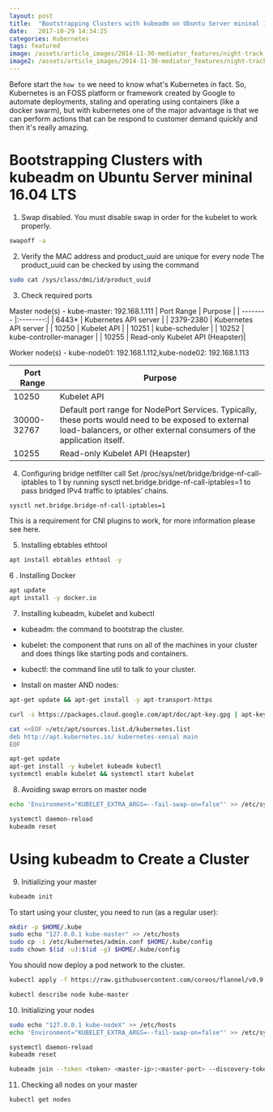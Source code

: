 ```yaml
---
layout: post
title:  "Bootstrapping Clusters with kubeadm on Ubuntu Server mininal 16.04 LTS"
date:   2017-10-29 14:34:25
categories: Kubernetes
tags: featured
image: /assets/article_images/2014-11-30-mediator_features/night-track.JPG
image2: /assets/article_images/2014-11-30-mediator_features/night-track-mobile.JPG
---
```


Before start the `how to` we need to know what's Kubernetes in fact. So, Kubernetes is an FOSS platform or framework created by Google to automate deployments, staling and operating using containers (like a docker swarm), but with kubernetes one of the major advantage is that we can perform actions that can be respond to customer demand quickly and then it's really amazing. 

Bootstrapping Clusters with kubeadm on Ubuntu Server mininal 16.04 LTS
===================================

1. Swap disabled. You must disable swap in order for the kubelet to work properly.
```bash
swapoff -a    
```

2. Verify the MAC address and product_uuid are unique for every node
The product_uuid can be checked by using the command 
```bash
sudo cat /sys/class/dmi/id/product_uuid
```

3. Check required ports

Master node(s) - kube-master: 192.168.1.111
| Port Range | Purpose |
| -------- |:--------:|
| 6443*     | Kubernetes API server     |
| 2379-2380     | Kubernetes API server     |
| 10250     | Kubelet API     |
| 10251     | kube-scheduler     |
| 10252     | kube-controller-manager     |
| 10255     | Read-only Kubelet API (Heapster)| 


Worker node(s) - kube-node01: 192.168.1.112,kube-node02: 192.168.1.113

| Port Range | Purpose |
| -------- | -------- |
| 10250     | Kubelet API     |
| 30000-32767 | Default port range for NodePort Services. Typically, these ports would need to be exposed to external load-balancers, or other external consumers of the application itself.     |
| 10255     | Read-only Kubelet API (Heapster)| 

4. Configuring bridge netfilter call 
Set /proc/sys/net/bridge/bridge-nf-call-iptables to 1 by running sysctl net.bridge.bridge-nf-call-iptables=1 to pass bridged IPv4 traffic to iptables’ chains. 
```bash
sysctl net.bridge.bridge-nf-call-iptables=1
```
This is a requirement for CNI plugins to work, for more information please see here.

5. Installing ebtables ethtool
```bash
apt install ebtables ethtool -y 
```
6 . Installing Docker
```bash
apt update
apt install -y docker.io
```

7. Installing kubeadm, kubelet and kubectl
- kubeadm: the command to bootstrap the cluster.
- kubelet: the component that runs on all of the machines in your cluster and does things like starting pods and containers.
- kubectl: the command line util to talk to your cluster.

- Install on master AND nodes:
```bash
apt-get update && apt-get install -y apt-transport-https
```
```bash
curl -s https://packages.cloud.google.com/apt/doc/apt-key.gpg | apt-key add -
```
```bash    
cat <<EOF >/etc/apt/sources.list.d/kubernetes.list
deb http://apt.kubernetes.io/ kubernetes-xenial main
EOF
```
```bash
apt-get update
apt-get install -y kubelet kubeadm kubectl
systemctl enable kubelet && systemctl start kubelet
```
8. Avoiding swap errors on master node
```bash
echo 'Environment="KUBELET_EXTRA_ARGS=--fail-swap-on=false"' >> /etc/systemd/system/kubelet.service.d/10-kubeadm.conf
```
```bash
systemctl daemon-reload
kubeadm reset
```
Using kubeadm to Create a Cluster
=====================================
9. Initializing your master
```bash
kubeadm init
```
To start using your cluster, you need to run (as a regular user):

```bash
mkdir -p $HOME/.kube
sudo echo "127.0.0.1 kube-master" >> /etc/hosts
sudo cp -i /etc/kubernetes/admin.conf $HOME/.kube/config
sudo chown $(id -u):$(id -g) $HOME/.kube/config
```

You should now deploy a pod network to the cluster.

```bash
kubectl apply -f https://raw.githubusercontent.com/coreos/flannel/v0.9.0/Documentation/kube-flannel.yml
```
```bash
kubectl describe node kube-master
```

10. Initializing your nodes
```bash
sudo echo "127.0.0.1 kube-nodeX" >> /etc/hosts
echo 'Environment="KUBELET_EXTRA_ARGS=--fail-swap-on=false"' >> /etc/systemd/system/kubelet.service.d/10-kubeadm.conf
```
```bash
systemctl daemon-reload
kubeadm reset
```
```bash
kubeadm join --token <token> <master-ip>:<master-port> --discovery-token-ca-cert-hash sha256:<hash>
```

11. Checking all nodes on your master
```bash
kubectl get nodes
```
